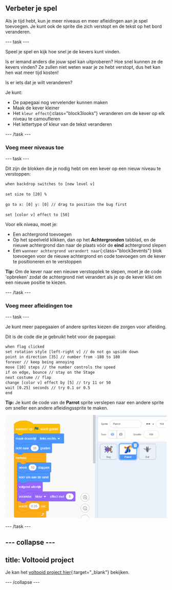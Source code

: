 ## Verbeter je spel

Als je tijd hebt, kun je meer niveaus en meer afleidingen aan je spel toevoegen. Je kunt ook de sprite die zich verstopt en de tekst op het bord veranderen.

--- task ---

Speel je spel en kijk hoe snel je de kevers kunt vinden.

Is er iemand anders die jouw spel kan uitproberen? Hoe snel kunnen ze de kevers vinden? Ze zullen niet weten waar je ze hebt verstopt, dus het kan hen wat meer tijd kosten!

Is er iets dat je wilt veranderen?

Je kunt:
- De papegaai nog vervelender kunnen maken
- Maak de kever kleiner
- Het `kleur effect`{:class="block3looks"} veranderen om de kever op elk niveau te camoufleren
- Het lettertype of kleur van de tekst veranderen

--- /task ---

### Voeg meer niveaus toe

--- task ---

Dit zijn de blokken die je nodig hebt om een kever op een nieuw niveau te verstoppen:

```blocks3
when backdrop switches to [new level v]

set size to [20] %

go to x: [0] y: [0] // drag to position the bug first

set [color v] effect to [50]
```

Voor elk niveau, moet je:
- Een achtergrond toevoegen
- Op het speelveld klikken, dan op het **Achtergronden** tabblad, en de nieuwe achtergrond dan naar de plaats vóór de **eind** achtergrond slepen
- Een `wanneer achtergrond verandert naar`{:class="block3events"} blok toevoegen voor de nieuwe achtergrond en code toevoegen om de kever te positioneren en te verstoppen

**Tip:** Om de kever naar een nieuwe verstopplek te slepen, moet je de code 'opbreken' zodat de achtergrond niet verandert als je op de kever klikt om een nieuwe positie te kiezen.

--- /task ---

### Voeg meer afleidingen toe

--- task ---

Je kunt meer papegaaien of andere sprites kiezen die zorgen voor afleiding.

Dit is de code die je gebruikt hebt voor de papegaai:

```blocks3
when flag clicked
set rotation style [left-right v] // do not go upside down
point in direction [35] // number from -180 to 180
forever // keep being annoying
move [10] steps // the number controls the speed
if on edge, bounce // stay on the Stage
next costume // flap
change [color v] effect by [5] // try 11 or 50
wait [0.25] seconds // try 0.1 or 0.5
end
```

**Tip:** Je kunt de code van de **Parrot** sprite verslepen naar een andere sprite om sneller een andere afleidingssprite te maken.

![Code verslepen van het werkgebied naar een andere sprite in de sprite lijst.](images/drag-parrot-code.gif)

--- /task ---

--- collapse ---
---
title: Voltooid project
---

Je kan het [voltooid project hier](https://scratch.mit.edu/projects/486719939/){:target="_blank"} bekijken.

--- /collapse ---